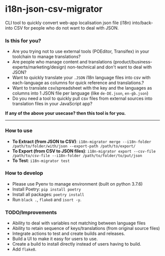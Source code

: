 # i18n-json-csv-migrator
CLI tool to quickly convert web-app localisation json file (i18n) into/back-into CSV for people who do not want to deal with JSON.

### Is this for you?
- Are you trying not to use external tools (POEditor, Transifex) in your toolchain to manage translations?
- Are people who manage content and translations (product/business-experts/marketing/design) non-technical and don't want to deal with JSON?
- Want to quickly translate your `.JSON` i18n language files into csv with each-language as columns for quick reference and translations.?
- Want to translate csv/spreadsheet with the key and the languages as columns into 1 JSON file per language (like `de-DE.json`, `en-gb.json`)
- Do you need a tool to quickly pull csv files from external sources into translation files in your JavaScript app?

**If any of the above your usecase? then this tool is for you.**

---
### How to use
- **To Extract (from JSON to CSV)**: `i18n-migrator merge --i18n-folder /path/to/folder/with/json --export-path /path/to/export/`
- **To Export (from CSV to JSON files)**: `i18n-migrator export --csv-file /path/to/csv-file --i18n-folder /path/to/folder/to/put/json`
- **To Test**: `i18n-migrator test`

### How to develop
- Please use Pyenv to manage environment (built on python 3.7.6)
- Install Poetry: `pip install poetry`
- Install all packages: `poetry install`
- Run `black .`, `flake8` and `isort -y`.

### TODO/Improvements
- Ability to deal with variables not matching between language files
- Ability to retain sequence of keys/translations (from original source files)
- Integrate actions to test and create builds and releases.
- Build a UI to make it easy for users to use.
- Create a build to install directly instead of users having to build.
- Add `flake8`.
